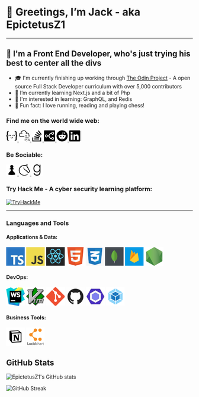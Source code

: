 # 👋 Greetings, I’m Jack - aka EpictetusZ1

---

## 🔭 I'm a Front End Developer, who's just trying his best to center all the divs

- 🎓 I'm currently finishing up working through [The Odin Project][Odin] - A open source Full Stack Developer curriculum with over 5,000 contributors
- 🌱 I’m currently learning Next.js and a bit of Php
- 👀 I'm interested in learning: GraphQL, and Redis
- 👟 Fun fact: I love running, reading and playing chess!

### Find me on the world wide web:

<a href="https://exercism.org/profiles/EpictetusZ1" target="blank">
    <img src="assets/exercism.svg" alt="exercisim" height="30">
</a>
<a href="https://tryhackme.com/p/Epictetus" target="blank">
    <img src="assets/tryhackme.svg" alt="try hack me" height="30">
</a>
<a href="https://stackoverflow.com/users/18433029/epictetusz1" target="blank">
    <img src="assets/stackoverflow.svg" alt="Stack overflow" height="30">
</a>
<a href="https://stackshare.io/epictetusz1" target="blank">
    <img src="assets/stackshare.svg" alt="stack share" height="30">
</a>
<a href="https://www.reddit.com/user/SenecaTheStriver" target="blank">
    <img src="assets/reddit.svg" alt="reddit" height="30">
</a>
<a href="https://www.linkedin.com/in/heaton-jack" target="blank">
    <img src="assets/linkedin.svg" alt="linkedin" height="30">
</a>

### Be Sociable:
<a href="https://www.chess.com/member/epictetusz1" target="blank">
    <img src="assets/pawn2-01.svg" alt="chess.com" height="30">
</a>
<a href="https://lichess.org/@/EpictetusZ1" target="blank">
    <img src="assets/lichess.svg" alt="li chess" height="30">
</a>
<a href="https://www.goodreads.com/user/show/148809260-jack-heaton" target="blank">
    <img src="assets/goodreads.svg" alt="good reads" height="30">
</a>

### Try Hack Me - A cyber security learning platform:

<a href="https://tryhackme.com/p/Epictetus" target="blank">
<img src="https://tryhackme-badges.s3.amazonaws.com/Epictetus.png" alt="TryHackMe">
</a>

<hr>

### Languages and Tools

#### Applications & Data:
<span><img src="assets/stackAssets/typeScript.jpeg" alt="TypeScript" height="50"></span>
<span><img src="assets/stackAssets/javascript.jpeg" alt="JavaScript" height="50"></span>
<span><img src="assets/stackAssets/react.png" alt="React" height="50"></span>
<span><img src="assets/stackAssets/html5.png" alt="HTML 5" height="50"></span>
<span><img src="assets/stackAssets/css3.png" alt="CSS3" height="50"></span>
<span><img src="assets/stackAssets/mongo.png" alt="MongoDB" height="50"></span>
<span><img src="assets/stackAssets/firebase.jpeg" alt="firebase" height="50"></span>
<span><img src="assets/stackAssets/node.png" alt="Node" height="50"></span>

#### DevOps:
<span><img src="assets/stackAssets/webStorm.png" alt="WebStorm" height="50"> </span>
<span><img src="assets/stackAssets/vim.png" alt="Vim" height="50"></span>
<span><img src="assets/stackAssets/git.png" alt="Git" height="50"></span>
<span><img src="assets/stackAssets/gitHub.jpeg" alt="GitHub" height="50"></span>
<span><img src="assets/stackAssets/esLint.jpeg" alt="ESLint" height="50"></span>
<span><img src="assets/stackAssets/webpack.png" alt="Webpack" height="50"></span>

#### Business Tools:
<span><img src="assets/stackAssets/notion.jpeg" alt="Notion" height="50"></span>
<span><img src="assets/stackAssets/lucid.png" alt="Lucid Chart" height="50"></span>


## GitHub Stats

![EpictetusZ1's GitHub stats](https://github-readme-stats.vercel.app/api?username=epictetusZ1&theme=radical)


![GitHub Streak](https://github-readme-streak-stats.herokuapp.com?user=epictetusz1&theme=radical&date_format=j%20M%5B%20Y%5D)


[Odin]: https://www.theodinproject.com/
